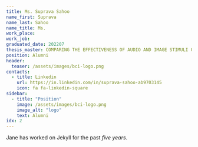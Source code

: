 ```yaml
---
title: Ms. Suprava Sahoo
name_first: Suprava
name_last: Sahoo
name_title: Ms.
work_place: 
work_job: 
graduated_date: 202207
thesis_master: COMPARING THE EFFECTIVENESS OF AUDIO AND IMAGE STIMULI ON PERSONALITY ASSESSMENT TASK USING EEG
position: Alumni
header:
  teaser: /assets/images/bci-logo.png
contacts:
  - title: Linkedin
    url: https://in.linkedin.com/in/suprava-sahoo-ab9703145
    icon: fa fa-linkedin-square
sidebar:
  - title: "Position"
    image: /assets/images/bci-logo.png
    image_alt: "logo"
    text: Alumni
idx: 2
---
```

Jane has worked on Jekyll for the past *five years*.
